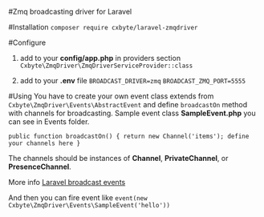 #Zmq broadcasting driver for Laravel

#Installation
`composer require cxbyte/laravel-zmqdriver`

#Configure
1. add to your **config/app.php** in providers section
`Cxbyte\ZmqDriver\ZmqDriverServiceProvider::class`

2. add to your **.env** file
`BROADCAST_DRIVER=zmq`
`BROADCAST_ZMQ_PORT=5555`

#Using
You have to create your own event class extends from `Cxbyte\ZmqDriver\Events\AbstractEvent`
and define `broadcastOn` method with channels for broadcasting.
Sample event class **SampleEvent.php** you can see in Events folder.

`public function broadcastOn()
{
    return new Channel('items'); define your channels here
}`

The channels should be instances of **Channel**, **PrivateChannel**, or **PresenceChannel**.

More info <a href="https://laravel.com/docs/5.3/broadcasting#defining-broadcast-events">Laravel broadcast events</a>

And then you can fire event like
`event(new Cxbyte\ZmqDriver\Events\SampleEvent('hello'))`